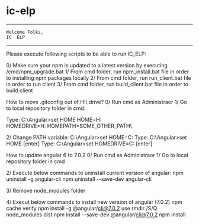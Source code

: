 # ic-elp

***************************************************************
	
	Welcome Folks,
	IC  ELP
	
***************************************************************


Please execute following scripts to be able to run IC_ELP:

0/  Make sure your npm is updated to a latest version by executing /cmd/npm_upgrade.bat
1/	From cmd folder, run npm_install.bat file in order to installing npm packages locally
2/	From cmd folder, run run_client.bat file in order to run client
3/	From cmd folder, run build_client.bat file in order to build client

How to move .gitconfig out of H:\ drive?
0/ 	Run cmd as Administraor
1/ 	Go to local repository folder in cmd:

Type: C:\Angular>set HOME
HOME=H:\
HOMEDRIVE=H:
HOMEPATH=SOME_OTHER_PATH\

2/ Change PATH variable:
C:\Angular>set HOME=C:
Type: C:\Angular>set HOME [enter]
Type: C:\Angular>set HOMEDRIVE=C: [enter]

How to update angular 6 to 7.0.2
0/ Run cmd as Administraor
1/ Go to local repository folder in cmd

2/ Execute below commands to uninstall current version of angular:
npm uninstall -g angular-cli
npm uninstall --save-dev angular-cli

3/ Remove node_modules folder

4/ Execut below commands to install new version of angular (7.0.2)
npm cache verify
npm install -g @angular/cli@7.0.2
use rmdir /S/Q node_modules dist
npm install --save-dev @angular/cli@7.0.2
npm install
